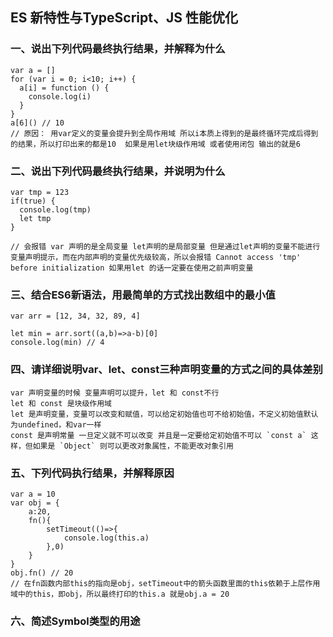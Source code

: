 ## ES 新特性与TypeScript、JS 性能优化

### 一、说出下列代码最终执行结果，并解释为什么
```
var a = []
for (var i = 0; i<10; i++) {
  a[i] = function () {
    console.log(i)
  }
}
a[6]() // 10  
// 原因： 用var定义的变量会提升到全局作用域 所以i本质上得到的是最终循环完成后得到的结果，所以打印出来的都是10  如果是用let块级作用域 或者使用闭包 输出的就是6 
```

### 二、说出下列代码最终执行结果，并说明为什么
```
var tmp = 123
if(true) {
  console.log(tmp) 
  let tmp
}

// 会报错 var 声明的是全局变量 let声明的是局部变量 但是通过let声明的变量不能进行变量声明提示，而在内部声明的变量优先级较高，所以会报错 Cannot access 'tmp' before initialization 如果用let 的话一定要在使用之前声明变量
```

### 三、结合ES6新语法，用最简单的方式找出数组中的最小值
```
var arr = [12, 34, 32, 89, 4]

let min = arr.sort((a,b)=>a-b)[0]
console.log(min) // 4
```

### 四、请详细说明var、let、const三种声明变量的方式之间的具体差别
```
var 声明变量的时候 变量声明可以提升，let 和 const不行
let 和 const 是块级作用域
let 是声明变量，变量可以改变和赋值，可以给定初始值也可不给初始值，不定义初始值默认为undefined，和var一样
const 是声明常量 一旦定义就不可以改变 并且是一定要给定初始值不可以 `const a` 这样，但如果是 `Object` 则可以更改对象属性，不能更改对象引用
```

### 五、下列代码执行结果，并解释原因
```
var a = 10
var obj = {
    a:20,
    fn(){
        setTimeout(()=>{
            console.log(this.a)
        },0)
    }
}
obj.fn() // 20
// 在fn函数内部this的指向是obj，setTimeout中的箭头函数里面的this依赖于上层作用域中的this，即obj，所以最终打印的this.a 就是obj.a = 20
```

### 六、简述Symbol类型的用途